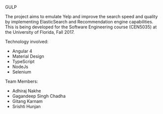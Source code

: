  GULP
 
 The project aims to emulate Yelp and improve the search speed and quality by implementing ElasticSearch and Recommendation engine capabilities. This is being developed for the Software Engineering course (CEN5035) at the University of Florida, Fall 2017.
 
 Technology involved:
  - Angular 4
  - Material Design
  - TypeScript
  - NodeJs
  - Selenium
 
 Team Members:
  - Adhiraj Nakhe
  - Gagandeep Singh Chadha
  - Gitang Karnam
  - Srishti Hunjan

